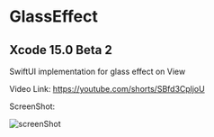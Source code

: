 # GlassEffect

## Xcode 15.0 Beta 2
SwiftUI implementation for glass effect on View 

Video Link: https://youtube.com/shorts/SBfd3CpljoU

ScreenShot:

![screenShot](https://github.com/Gagan5278/GlassEffect/assets/2304583/b5a52e78-e7c9-484c-be39-a68123aef2ae)
